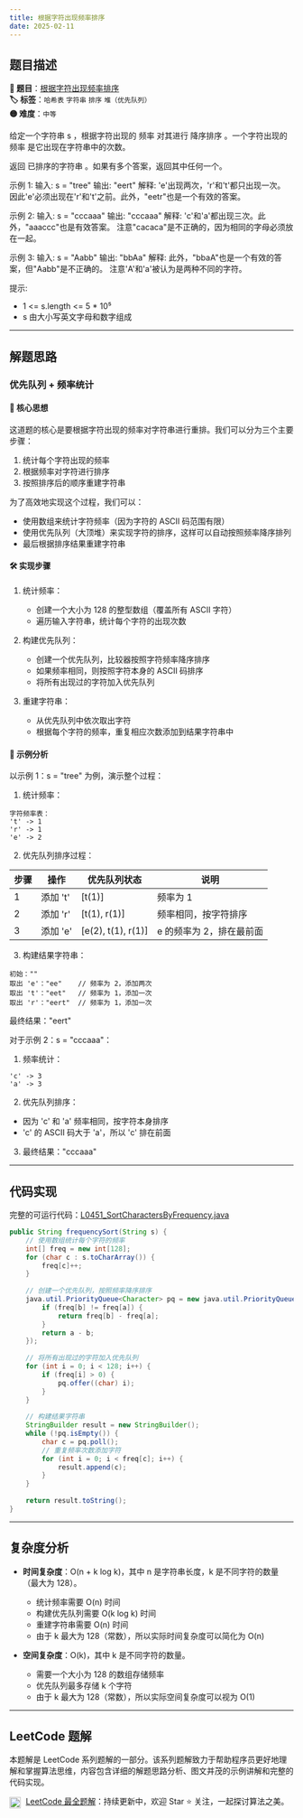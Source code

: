 ```yaml
---
title: 根据字符出现频率排序
date: 2025-02-11
---
```


## 题目描述

**🔗 题目**：[根据字符出现频率排序](https://leetcode.cn/problems/sort-characters-by-frequency/)  
**🏷️ 标签**：`哈希表` `字符串` `排序` `堆（优先队列）`  
**🟡 难度**：`中等`  

给定一个字符串 s ，根据字符出现的 频率 对其进行 降序排序 。一个字符出现的 频率 是它出现在字符串中的次数。

返回 已排序的字符串 。如果有多个答案，返回其中任何一个。

示例 1:
输入: s = "tree"
输出: "eert"
解释: 'e'出现两次，'r'和't'都只出现一次。
因此'e'必须出现在'r'和't'之前。此外，"eetr"也是一个有效的答案。

示例 2:
输入: s = "cccaaa"
输出: "cccaaa"
解释: 'c'和'a'都出现三次。此外，"aaaccc"也是有效答案。
注意"cacaca"是不正确的，因为相同的字母必须放在一起。

示例 3:
输入: s = "Aabb"
输出: "bbAa"
解释: 此外，"bbaA"也是一个有效的答案，但"Aabb"是不正确的。
注意'A'和'a'被认为是两种不同的字符。

提示:
- 1 <= s.length <= 5 * 10⁵
- s 由大小写英文字母和数字组成

---

## 解题思路
### 优先队列 + 频率统计

#### 📝 核心思想
这道题的核心是要根据字符出现的频率对字符串进行重排。我们可以分为三个主要步骤：
1. 统计每个字符出现的频率
2. 根据频率对字符进行排序
3. 按照排序后的顺序重建字符串

为了高效地实现这个过程，我们可以：
- 使用数组来统计字符频率（因为字符的 ASCII 码范围有限）
- 使用优先队列（大顶堆）来实现字符的排序，这样可以自动按照频率降序排列
- 最后根据排序结果重建字符串

#### 🛠️ 实现步骤
1. 统计频率：
   - 创建一个大小为 128 的整型数组（覆盖所有 ASCII 字符）
   - 遍历输入字符串，统计每个字符的出现次数

2. 构建优先队列：
   - 创建一个优先队列，比较器按照字符频率降序排序
   - 如果频率相同，则按照字符本身的 ASCII 码排序
   - 将所有出现过的字符加入优先队列

3. 重建字符串：
   - 从优先队列中依次取出字符
   - 根据每个字符的频率，重复相应次数添加到结果字符串中

#### 🧩 示例分析
以示例 1：s = "tree" 为例，演示整个过程：

1. 统计频率：
```
字符频率表：
't' -> 1
'r' -> 1
'e' -> 2
```

2. 优先队列排序过程：

| 步骤 | 操作 | 优先队列状态 | 说明 |
|-----|------|------------|------|
| 1 | 添加 't' | [t(1)] | 频率为 1 |
| 2 | 添加 'r' | [t(1), r(1)] | 频率相同，按字符排序 |
| 3 | 添加 'e' | [e(2), t(1), r(1)] | e 的频率为 2，排在最前面 |

3. 构建结果字符串：
```
初始：""
取出 'e'："ee"    // 频率为 2，添加两次
取出 't'："eet"   // 频率为 1，添加一次
取出 'r'："eert"  // 频率为 1，添加一次
```

最终结果："eert"

对于示例 2：s = "cccaaa"：
1. 频率统计：
```
'c' -> 3
'a' -> 3
```

2. 优先队列排序：
- 因为 'c' 和 'a' 频率相同，按字符本身排序
- 'c' 的 ASCII 码大于 'a'，所以 'c' 排在前面

3. 最终结果："cccaaa"

---

## 代码实现

完整的可运行代码：[L0451_SortCharactersByFrequency.java](../src/main/java/L0451_SortCharactersByFrequency.java)

```java
public String frequencySort(String s) {
    // 使用数组统计每个字符的频率
    int[] freq = new int[128];
    for (char c : s.toCharArray()) {
        freq[c]++;
    }
    
    // 创建一个优先队列，按照频率降序排序
    java.util.PriorityQueue<Character> pq = new java.util.PriorityQueue<>((a, b) -> {
        if (freq[b] != freq[a]) {
            return freq[b] - freq[a];
        }
        return a - b;
    });
    
    // 将所有出现过的字符加入优先队列
    for (int i = 0; i < 128; i++) {
        if (freq[i] > 0) {
            pq.offer((char) i);
        }
    }
    
    // 构建结果字符串
    StringBuilder result = new StringBuilder();
    while (!pq.isEmpty()) {
        char c = pq.poll();
        // 重复频率次数添加字符
        for (int i = 0; i < freq[c]; i++) {
            result.append(c);
        }
    }
    
    return result.toString();
}
```

---

## 复杂度分析

- **时间复杂度**：O(n + k log k)，其中 n 是字符串长度，k 是不同字符的数量（最大为 128）。
  - 统计频率需要 O(n) 时间
  - 构建优先队列需要 O(k log k) 时间
  - 重建字符串需要 O(n) 时间
  - 由于 k 最大为 128（常数），所以实际时间复杂度可以简化为 O(n)

- **空间复杂度**：O(k)，其中 k 是不同字符的数量。
  - 需要一个大小为 128 的数组存储频率
  - 优先队列最多存储 k 个字符
  - 由于 k 最大为 128（常数），所以实际空间复杂度可以视为 O(1)

---

## LeetCode 题解
     
本题解是 LeetCode 系列题解的一部分。该系列题解致力于帮助程序员更好地理解和掌握算法思维，内容包含详细的解题思路分析、图文并茂的示例讲解和完整的代码实现。
     
<img src="https://github.githubassets.com/images/modules/logos_page/GitHub-Mark.png" alt="GitHub" width="20" style="vertical-align: middle; margin-right: 5px"> [LeetCode 最全题解](https://github.com/LjyYano/LeetCode)：持续更新中，欢迎 Star ⭐️ 关注，一起探讨算法之美。 